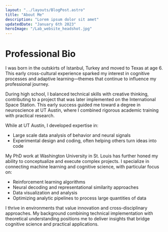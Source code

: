 ```yaml
---
layout: "../layouts/BlogPost.astro"
title: "About Me"
description: "Lorem ipsum dolor sit amet"
updatedDate: "January 6th 2023"
heroImage: "/Lab_website_headshot.jpg"
---
```


# Professional Bio

I was born in the outskirts of Istanbul, Turkey and moved to Texas at age 6. This early cross-cultural experience sparked my interest in cognitive processes and adaptive learning—themes that continue to influence my professional journey.

During high school, I balanced technical skills with creative thinking, contributing to a project that was later implemented on the International Space Station. This early success guided me toward a degree in neuroscience at UT Austin, where I combined rigorous academic training with practical research.

While at UT Austin, I developed expertise in:
- Large scale data analysis of behavior and neural signals
- Experimental design and coding, often helping others turn ideas into code

My PhD work at Washington University in St. Louis has further honed my ability to conceptualize and execute complex projects. I specialize in connecting machine learning and cognitive science, with particular focus on:
- Reinforcement learning algorithms
- Neural decoding and representational similarity approaches
- Data visualization and analysis
- Optimizing analytic pipelines to process large quantities of data

I thrive in environments that value innovation and cross-disciplinary approaches. My background combining technical implementation with theoretical understanding positions me to deliver insights that bridge cognitive science and practical applications.

